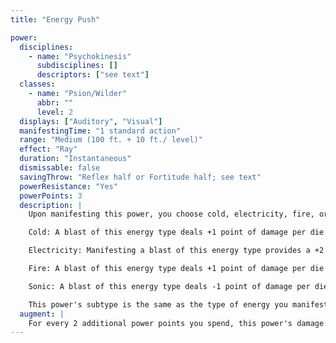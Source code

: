 ```yaml
---
title: "Energy Push"

power:
  disciplines:
    - name: "Psychokinesis"
      subdisciplines: []
      descriptors: ["see text"]
  classes:
    - name: "Psion/Wilder"
      abbr: ""
      level: 2
  displays: ["Auditory", "Visual"]
  manifestingTime: "1 standard action"
  range: "Medium (100 ft. + 10 ft./ level)"
  effect: "Ray"
  duration: "Instantaneous"
  dismissable: false
  savingThrow: "Reflex half or Fortitude half; see text"
  powerResistance: "Yes"
  powerPoints: 3
  description: |
    Upon manifesting this power, you choose cold, electricity, fire, or sonic. You project a solid blast of energy of the chosen type at a target, dealing it {% die_roll 2 6 0 %} points of damage. In addition, if a subject of up to one size category larger than you fails a Strength check (DC equal to the save DC of this power), the driving force of the energy blast pushes it back 5 feet plus another 5 feet for every 5 points of damage it takes. If a wall or other solid object prevents the subject from being pushed back, the subject instead slams into the object and takes an extra {% die_roll 2 6 0 %} points of damage from the impact (no save). The movement caused by energy push does not provoke attacks of opportunity.

    Cold: A blast of this energy type deals +1 point of damage per die (damage from impact remains at {% die_roll 2 6 0 %} points). The saving throw to reduce damage from a cold push is a Fortitude save instead of a Reflex save.

    Electricity: Manifesting a blast of this energy type provides a +2 bonus to the save DC and a +2 bonus on manifester level checks for the purpose of overcoming power resistance.

    Fire: A blast of this energy type deals +1 point of damage per die (damage from impact remains at {% die_roll 2 6 0 %} points).

    Sonic: A blast of this energy type deals -1 point of damage per die (damage from impact remains at {% die_roll 2 6 0 %} points) and ignores an object's hardness.

    This power's subtype is the same as the type of energy you manifest.
  augment: |
    For every 2 additional power points you spend, this power's damage increases by one die (d6) and its save DC increases by 1. The damage increase applies to both the initial blast and any damage from impact with an object.
---
```

